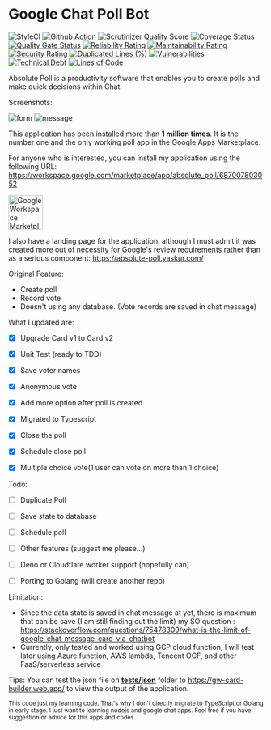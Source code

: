# Google Chat Poll Bot

[![StyleCI](https://github.styleci.io/repos/600267700/shield?branch=master)](https://styleci.io/repos/600267700)
[![Github Action](https://github.com/dyaskur/google-chat-poll/workflows/Node.js%20CI/badge.svg?branch=master)](https://github.com/dyaskur/google-chat-poll/actions) 
[![Scrutinizer Quality Score](https://scrutinizer-ci.com/g/dyaskur/google-chat-poll/badges/quality-score.png?s=4023c984fc1163a44f4220cd7d57406643ced9f2)](https://scrutinizer-ci.com/g/dyaskur/google-chat-poll/)
[![Coverage Status](https://coveralls.io/repos/github/dyaskur/google-chat-poll/badge.svg?branch=master)](https://coveralls.io/github/dyaskur/google-chat-poll)
[![Quality Gate Status](https://sonarcloud.io/api/project_badges/measure?project=dyaskur_google-chat-poll&metric=alert_status)](https://sonarcloud.io/summary/new_code?id=dyaskur_google-chat-poll)
[![Reliability Rating](https://sonarcloud.io/api/project_badges/measure?project=dyaskur_google-chat-poll&metric=reliability_rating)](https://sonarcloud.io/summary/new_code?id=dyaskur_google-chat-poll)
[![Maintainability Rating](https://sonarcloud.io/api/project_badges/measure?project=dyaskur_google-chat-poll&metric=sqale_rating)](https://sonarcloud.io/summary/new_code?id=dyaskur_google-chat-poll)
[![Security Rating](https://sonarcloud.io/api/project_badges/measure?project=dyaskur_google-chat-poll&metric=security_rating)](https://sonarcloud.io/summary/new_code?id=dyaskur_google-chat-poll)
[![Duplicated Lines (%)](https://sonarcloud.io/api/project_badges/measure?project=dyaskur_google-chat-poll&metric=duplicated_lines_density)](https://sonarcloud.io/summary/new_code?id=dyaskur_google-chat-poll)
[![Vulnerabilities](https://sonarcloud.io/api/project_badges/measure?project=dyaskur_google-chat-poll&metric=vulnerabilities)](https://sonarcloud.io/summary/new_code?id=dyaskur_google-chat-poll)
[![Technical Debt](https://sonarcloud.io/api/project_badges/measure?project=dyaskur_google-chat-poll&metric=sqale_index)](https://sonarcloud.io/summary/new_code?id=dyaskur_google-chat-poll)
[![Lines of Code](https://sonarcloud.io/api/project_badges/measure?project=dyaskur_google-chat-poll&metric=ncloc)](https://sonarcloud.io/summary/new_code?id=dyaskur_google-chat-poll)

Absolute Poll is a productivity software that enables you to create polls and make quick decisions within Chat. 

Screenshots:

![form](assets/screenshot_1.png "Create poll form") ![message](assets/screenshot_2.png "Vote poll message")

This application has been installed more than **1 million times**. It is the number one and the only working poll app in the Google Apps Marketplace.

For anyone who is interested, you can install my application using the following URL:
https://workspace.google.com/marketplace/app/absolute_poll/687007803052

<a href="https://workspace.google.com/marketplace/app/absolute_poll/687007803052?pann=b" target="_blank" aria-label="Get it from the Google Workspace Marketplace">
  <img alt="Google Workspace Marketplace badge" alt-text="Get it from the Google Workspace Marketplace" src="https://workspace.google.com/static/img/marketplace/en/gwmBadge.svg?" style="height: 68px">
</a>

I also have a landing page for the application, although I must admit it was created more out of necessity for Google's review requirements rather than as a serious component:
https://absolute-poll.yaskur.com/

Original Feature:
- Create poll
- Record vote
- Doesn't using any database. (Vote records are saved in chat message)

What I updated are:
- [x] Upgrade Card v1 to Card v2
- [x] Unit Test (ready to TDD)
- [x] Save voter names
- [x] Anonymous vote
- [x] Add more option after poll is created
- [x] Migrated to Typescript
- [x] Close the poll
- [x] Schedule close poll
- [x] Multiple choice vote(1 user can vote on more than 1 choice)


Todo:

- [ ] Duplicate Poll
- [ ] Save state to database
- [ ] Schedule poll
- [ ] Other features (suggest me please...)
- [ ] Deno or Cloudflare worker support (hopefully can)
- [ ] Porting to Golang (will create another repo)


Limitation:
- Since the data state is saved in chat message at yet, there is maximum that can be save (I am still finding out the limit) my SO question : https://stackoverflow.com/questions/75478309/what-is-the-limit-of-google-chat-message-card-via-chatbot
- Currently, only tested and worked using GCP cloud function, I will test later using Azure function, AWS lambda, Tencent OCF, and other FaaS/serverless service

Tips: You can test the json file on [**tests/json**](tests/json) folder to https://gw-card-builder.web.app/ to view the output of the application.

<sub>
This code just my learning code. That's why I don't directly migrate to TypeScript or Golang in early stage. 
I just want to learning nodejs and google chat apps.
Feel free if you have suggestion or advice for this apps and codes.
</sub>
